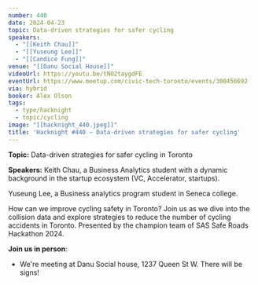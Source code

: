 ```yaml
---
number: 440
date: 2024-04-23
topic: Data-driven strategies for safer cycling
speakers:
  - "[[Keith Chau]]"
  - "[[Yuseung Lee]]"
  - "[[Candice Fung]]"
venue: "[[Danu Social House]]"
videoUrl: https://youtu.be/tNO2taygdFE
eventUrl: https://www.meetup.com/civic-tech-toronto/events/300456692
via: hybrid
booker: Alex Olson
tags:
  - type/hacknight
  - topic/cycling
image: "[[hacknight_440.jpeg]]"
title: 'Hacknight #440 – Data-driven strategies for safer cycling'
---
```

**Topic:** Data-driven strategies for safer cycling in Toronto

**Speakers:** Keith Chau, a Business Analytics student with a dynamic background in the startup ecosystem (VC, Accelerator, startups).

Yuseung Lee, a Business analytics program student in Seneca college.

How can we improve cycling safety in Toronto? Join us as we dive into the collision data and explore strategies to reduce the number of cycling accidents in Toronto. Presented by the champion team of SAS Safe Roads Hackathon 2024.

**Join us in person**:

* We're meeting at Danu Social house, 1237 Queen St W. There will be signs!

